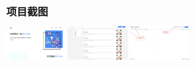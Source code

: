# 项目截图
<img src="./ReadmeImages/home.png" width="32%"> <img src="./ReadmeImages/docPage.png" width="32%"> <img src="./ReadmeImages/editor.png" width="32%">